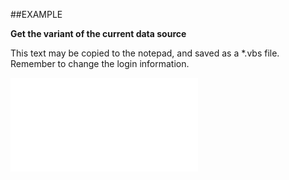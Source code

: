 

##EXAMPLE

**Get the variant of the current data source**

This text may be copied to the notepad, and saved as a *.vbs file. Remember to change the login information.

![](../../Examples/vbs/Database.DataSourceVariant.vbs.txt)





